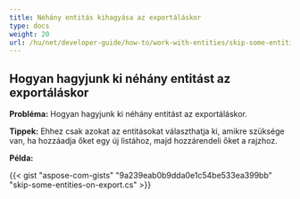 ```yaml
---
title: Néhány entitás kihagyása az exportáláskor
type: docs
weight: 20
url: /hu/net/developer-guide/how-to/work-with-entities/skip-some-entities-on-export/
---
```



## **Hogyan hagyjunk ki néhány entitást az exportáláskor**

**Probléma:** Hogyan hagyjunk ki néhány entitást az exportáláskor.

**Tippek:** Ehhez csak azokat az entitásokat választhatja ki, amikre szüksége van, ha hozzáadja őket egy új listához, majd hozzárendeli őket a rajzhoz.

**Példa:**

{{< gist "aspose-com-gists" "9a239eab0b9dda0e1c54be533ea399bb" "skip-some-entities-on-export.cs" >}}
